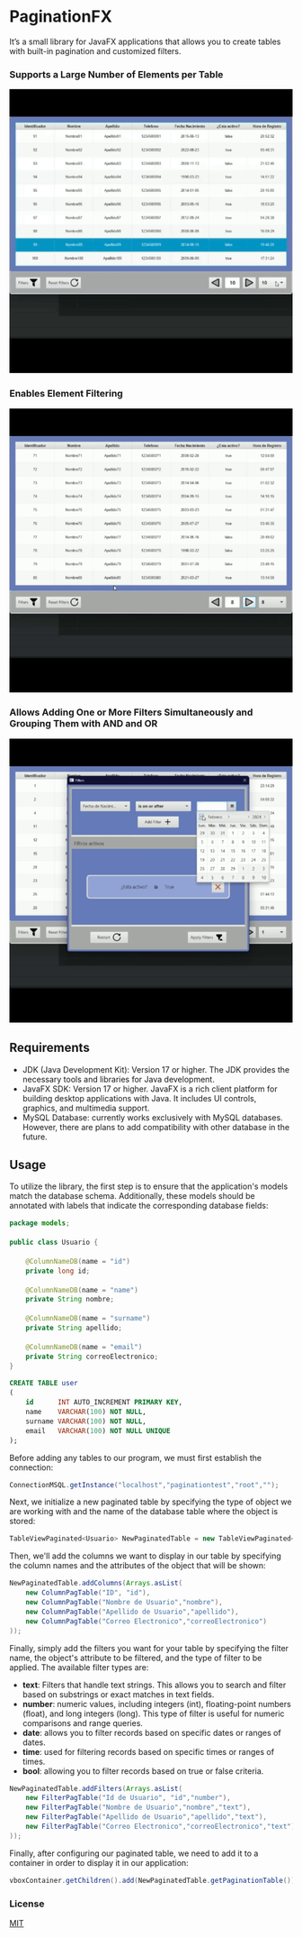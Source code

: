 # PaginationFX

It’s a small library for JavaFX applications that allows you to create tables with built-in pagination and customized
filters.

### Supports a Large Number of Elements per Table
![Gif 1](src/main/resources/com/godwarrior/paginationfx/resources/assetsGit/Gif1.gif)

### Enables Element Filtering
![Gif 2](src/main/resources/com/godwarrior/paginationfx/resources/assetsGit/Gif2.gif)

### Allows Adding One or More Filters Simultaneously and Grouping Them with AND and OR

![Gif 3](src/main/resources/com/godwarrior/paginationfx/resources/assetsGit/Gif3.gif)

## Requirements

+ JDK (Java Development Kit): Version 17 or higher. The JDK provides the necessary tools and libraries for Java
  development.
+ JavaFX SDK: Version 17 or higher. JavaFX is a rich client platform for building desktop applications with Java. It
  includes UI controls, graphics, and multimedia support.
+ MySQL Database: currently works exclusively with MySQL databases. However, there are plans to add
  compatibility with other database in the future.
## Usage
To utilize the library, the first step is to ensure that the application's models match the database schema.
Additionally, these models should be annotated with labels that indicate the corresponding database fields:

```java
package models;

public class Usuario {

    @ColumnNameDB(name = "id")
    private long id;

    @ColumnNameDB(name = "name")
    private String nombre;

    @ColumnNameDB(name = "surname")
    private String apellido;

    @ColumnNameDB(name = "email")
    private String correoElectronico;
}
```

```sql
CREATE TABLE user
(
    id      INT AUTO_INCREMENT PRIMARY KEY,
    name    VARCHAR(100) NOT NULL,
    surname VARCHAR(100) NOT NULL,
    email   VARCHAR(100) NOT NULL UNIQUE
);
```

Before adding any tables to our program, we must first establish the connection:

```java
ConnectionMSQL.getInstance("localhost","paginationtest","root","");
```

Next, we initialize a new paginated table by specifying the type of object we are working with and the name of the
database table where the object is stored:

```java
TableViewPaginated<Usuario> NewPaginatedTable = new TableViewPaginated<>(Usuario.class, "user");
```

Then, we'll add the columns we want to display in our table by specifying the column names and the attributes of the
object that will be shown:

```java
NewPaginatedTable.addColumns(Arrays.asList(
    new ColumnPagTable("ID", "id"),
    new ColumnPagTable("Nombre de Usuario","nombre"),
    new ColumnPagTable("Apellido de Usuario","apellido"),
    new ColumnPagTable("Correo Electronico","correoElectronico")
));
```

Finally, simply add the filters you want for your table by specifying the filter name, the object's attribute to be
filtered, and the type of filter to be applied. The available filter types are:

+ **text**: Filters that handle text strings. This allows you to search and filter based on substrings or exact matches
  in text fields.
+ **number**: numeric values, including integers (int), floating-point numbers (float), and long
  integers (long). This type of filter is useful for numeric comparisons and range queries.
+ **date**: allows you to filter records based on specific dates or ranges of dates.
+ **time**: used for filtering records based on specific times or ranges of times.
+ **bool**: allowing you to filter records based on true or false criteria.

```java
NewPaginatedTable.addFilters(Arrays.asList(
    new FilterPagTable("Id de Usuario", "id","number"),
    new FilterPagTable("Nombre de Usuario","nombre","text"),
    new FilterPagTable("Apellido de Usuario","apellido","text"),
    new FilterPagTable("Correo Electronico","correoElectronico","text")
));
```

Finally, after configuring our paginated table, we need to add it to a container in order to display it in our
application:

```java
vboxContainer.getChildren().add(NewPaginatedTable.getPaginationTable());
```

### License

[MIT](LICENSE)
